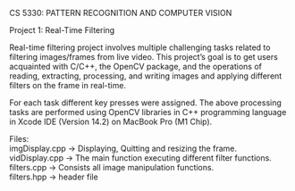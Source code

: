 CS 5330: PATTERN RECOGNITION AND COMPUTER VISION

Project 1: Real-Time Filtering

Real-time filtering project involves multiple challenging tasks related to filtering images/frames from live video. This project’s goal is to get users acquainted with C/C++, the OpenCV package, and the operations of reading, extracting, processing, and writing images and applying different filters on the frame in real-time.

For each task different key presses were assigned. The above processing tasks are performed using OpenCV libraries in C++ programming language in Xcode IDE (Version 14.2) on MacBook Pro (M1 Chip).

Files:<br />
imgDisplay.cpp -> Displaying, Quitting and resizing the frame.<br />
vidDisplay.cpp -> The main function executing different filter functions.<br />
filters.cpp -> Consists all image manipulation functions.<br />
filters.hpp -> header file

